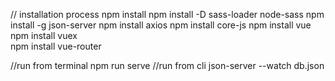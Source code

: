 
// installation process
npm install
npm install -D sass-loader node-sass
npm install -g json-server
npm install axios
npm install core-js
npm install vue    
npm install vuex    
npm install vue-router

//run from terminal
npm run serve
//run from cli
json-server --watch db.json